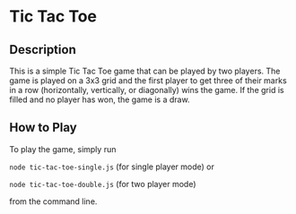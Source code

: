 # Tic Tac Toe

## Description

This is a simple Tic Tac Toe game that can be played by two players. The game is played on a 3x3 grid and the first player to get three of their marks in a row (horizontally, vertically, or diagonally) wins the game. If the grid is filled and no player has won, the game is a draw.

## How to Play

To play the game, simply run

```node tic-tac-toe-single.js``` (for single player mode) or

```node tic-tac-toe-double.js``` (for two player mode)

from the command line.
